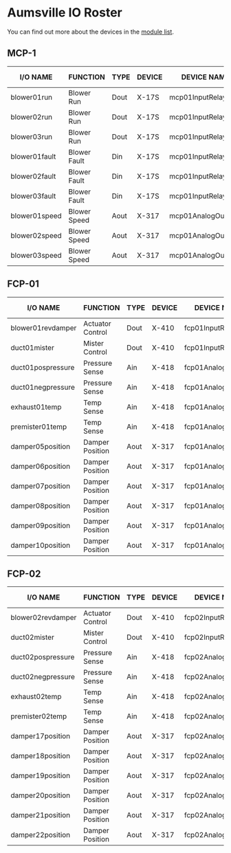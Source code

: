 # Aumsville IO Roster

You can find out more about the devices in the [module list][readme].

[readme]: README.md


## MCP-1
I/O NAME             | FUNCTION          | TYPE   | DEVICE       | DEVICE NAME        | LOCATION | TERMINAL #
-------------------- | ----------------- | ------ | ------------ | ------------------ | -------- | ----------
blower01run          | Blower Run        | Dout   | X-17S        | mcp01InputRelay    | MCP-1    | 1B
blower02run          | Blower Run        | Dout   | X-17S        | mcp01InputRelay    | MCP-1    | 2B
blower03run          | Blower Run        | Dout   | X-17S        | mcp01InputRelay    | MCP-1    | 3B
blower01fault        | Blower Fault      | Din    | X-17S        | mcp01InputRelay    | MCP-1    | 1+
blower02fault        | Blower Fault      | Din    | X-17S        | mcp01InputRelay    | MCP-1    | 2+
blower03fault        | Blower Fault      | Din    | X-17S        | mcp01InputRelay    | MCP-1    | 3+
blower01speed        | Blower Speed      | Aout   | X-317        | mcp01AnalogOutput1 | MCP-1    | Out1
blower02speed        | Blower Speed      | Aout   | X-317        | mcp01AnalogOutput1 | MCP-1    | Out2
blower03speed        | Blower Speed      | Aout   | X-317        | mcp01AnalogOutput1 | MCP-1    | Out3

## FCP-01
I/O NAME             | FUNCTION          | TYPE   | DEVICE       | DEVICE NAME        | LOCATION | TERMINAL #
-------------------- | ----------------- | ------ | ------------ | ------------------ | -------- | ----------
blower01revdamper    | Actuator Control  | Dout   | X-410        | fcp01InputRelay    | FCP-01   | Rly1
duct01mister         | Mister Control    | Dout   | X-410        | fcp01InputRelay    | FCP-01   | Rly2
duct01pospressure    | Pressure Sense    | Ain    | X-418        | fcp01AnalogInput   | FCP-01   | Ain1
duct01negpressure    | Pressure Sense    | Ain    | X-418        | fcp01AnalogInput   | FCP-01   | Ain2
exhaust01temp        | Temp Sense        | Ain    | X-418        | fcp01AnalogInput   | FCP-01   | Ain3
premister01temp      | Temp Sense        | Ain    | X-418        | fcp01AnalogInput   | FCP-01   | Ain4
damper05position     | Damper Position   | Aout   | X-317        | fcp01AnalogOutput1 | FCP-01   | Out1
damper06position     | Damper Position   | Aout   | X-317        | fcp01AnalogOutput1 | FCP-01   | Out2
damper07position     | Damper Position   | Aout   | X-317        | fcp01AnalogOutput1 | FCP-01   | Out3
damper08position     | Damper Position   | Aout   | X-317        | fcp01AnalogOutput1 | FCP-01   | Out4
damper09position     | Damper Position   | Aout   | X-317        | fcp01AnalogOutput1 | FCP-01   | Out5
damper10position     | Damper Position   | Aout   | X-317        | fcp01AnalogOutput2 | FCP-01   | Out1

## FCP-02
I/O NAME             | FUNCTION          | TYPE   | DEVICE       | DEVICE NAME        | LOCATION | TERMINAL #
-------------------- | ----------------- | ------ | ------------ | ------------------ | -------- | ----------
blower02revdamper    | Actuator Control  | Dout   | X-410        | fcp02InputRelay    | FCP-02   | Rly1
duct02mister         | Mister Control    | Dout   | X-410        | fcp02InputRelay    | FCP-02   | Rly2
duct02pospressure    | Pressure Sense    | Ain    | X-418        | fcp02AnalogInput   | FCP-02   | Ain1
duct02negpressure    | Pressure Sense    | Ain    | X-418        | fcp02AnalogInput   | FCP-02   | Ain2
exhaust02temp        | Temp Sense        | Ain    | X-418        | fcp02AnalogInput   | FCP-02   | Ain3
premister02temp      | Temp Sense        | Ain    | X-418        | fcp02AnalogInput   | FCP-02   | Ain4
damper17position     | Damper Position   | Aout   | X-317        | fcp02AnalogOutput1 | FCP-02   | Out1
damper18position     | Damper Position   | Aout   | X-317        | fcp02AnalogOutput1 | FCP-02   | Out2
damper19position     | Damper Position   | Aout   | X-317        | fcp02AnalogOutput1 | FCP-02   | Out3
damper20position     | Damper Position   | Aout   | X-317        | fcp02AnalogOutput1 | FCP-02   | Out4
damper21position     | Damper Position   | Aout   | X-317        | fcp02AnalogOutput1 | FCP-02   | Out5
damper22position     | Damper Position   | Aout   | X-317        | fcp02AnalogOutput2 | FCP-02   | Out1
